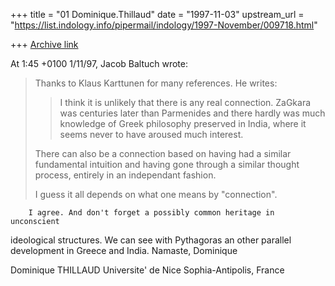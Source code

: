 +++
title = "01 Dominique.Thillaud"
date = "1997-11-03"
upstream_url = "https://list.indology.info/pipermail/indology/1997-November/009718.html"

+++
[Archive link](https://list.indology.info/pipermail/indology/1997-November/009718.html)

At 1:45 +0100 1/11/97, Jacob Baltuch wrote:
>Thanks to Klaus Karttunen for many references. He writes:
>
>>I think it is unlikely that there is any real connection. ZaGkara was
>>centuries later than Parmenides and there hardly was much knowledge of
>>Greek philosophy preserved in India, where it seems never to have aroused
>>much interest.
>
>There can also be a connection based on having had a similar fundamental
>intuition and having gone through a similar thought process, entirely in
>an independant fashion.
>
>I guess it all depends on what one means by "connection".

        I agree. And don't forget a possibly common heritage in unconscient
ideological structures. We can see with Pythagoras an other parallel
development in Greece and India.
        Namaste,
Dominique

Dominique THILLAUD
Universite' de Nice Sophia-Antipolis, France



